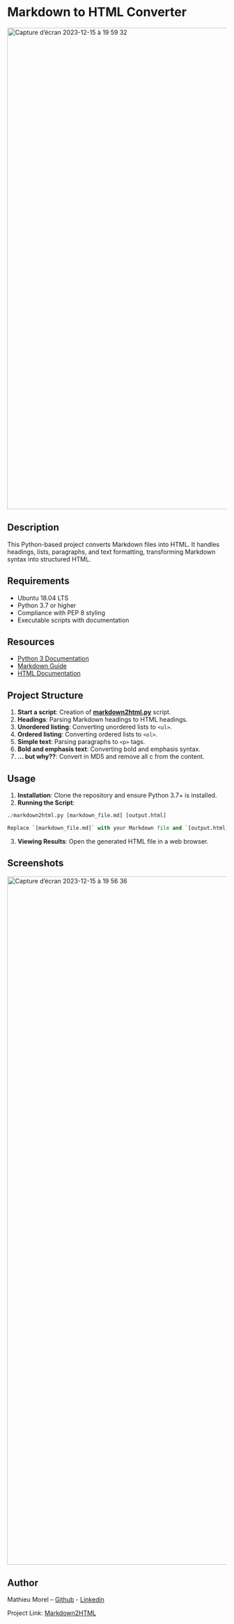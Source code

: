 # Markdown to HTML Converter

<img width="1106" alt="Capture d’écran 2023-12-15 à 19 59 32" src="https://github.com/MathieuMorel62/holbertonschool-Markdown2HTML/assets/113856302/df400795-5eaa-46f1-a123-2df990020983">


## Description
This Python-based project converts Markdown files into HTML. It handles headings, lists, paragraphs, and text formatting, transforming Markdown syntax into structured HTML.

## Requirements
- Ubuntu 18.04 LTS
- Python 3.7 or higher
- Compliance with PEP 8 styling
- Executable scripts with documentation

## Resources
- [Python 3 Documentation](https://www.python.org/doc/)
- [Markdown Guide](https://www.markdownguide.org/)
- [HTML Documentation](https://developer.mozilla.org/en-US/docs/Web/HTML)

## Project Structure
1. **Start a script**: Creation of [**markdown2html.py**](https://github.com/MathieuMorel62/holbertonschool-Markdown2HTML/blob/main/markdown2html.py) script.
2. **Headings**: Parsing Markdown headings to HTML headings.
3. **Unordered listing**: Converting unordered lists to `<ul>`.
4. **Ordered listing**: Converting ordered lists to `<ol>`.
5. **Simple text**: Parsing paragraphs to `<p>` tags.
6. **Bold and emphasis text**: Converting bold and emphasis syntax.
7. **... but why??**: Convert in MD5 and remove all c from the content.

## Usage
1. **Installation**: Clone the repository and ensure Python 3.7+ is installed.
2. **Running the Script**:

```python
./markdown2html.py [markdown_file.md] [output.html]

Replace `[markdown_file.md]` with your Markdown file and `[output.html]` with your output file name.
```

3. **Viewing Results**: Open the generated HTML file in a web browser.

## Screenshots
<img width="1581" alt="Capture d’écran 2023-12-15 à 19 56 36" src="https://github.com/MathieuMorel62/holbertonschool-Markdown2HTML/assets/113856302/29b77b7f-1ff8-4201-b6f6-1dacb89c9d20">

## Author

Mathieu Morel – [Github](https://github.com/MathieuMorel62) - [Linkedin](https://www.linkedin.com/in/mathieu-morel-9ab457261/)

Project Link: [Markdown2HTML](https://github.com/MathieuMorel62/holbertonschool-Markdown2HTML)

